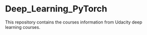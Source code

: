 # Deep_Learning_PyTorch

This repository contains the courses information from Udacity deep learning courses.
